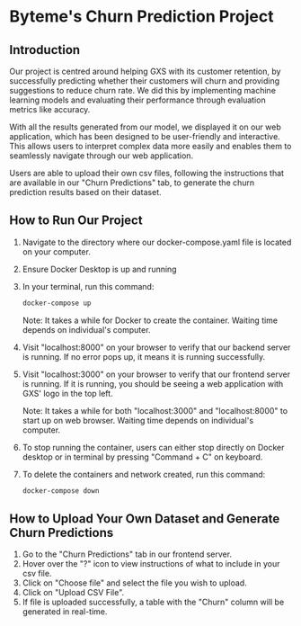 # Byteme's Churn Prediction Project

## Introduction

Our project is centred around helping GXS with its customer retention, by successfully predicting whether their customers will churn and 
providing suggestions to reduce churn rate. We did this by implementing machine learning models and evaluating their performance through
evaluation metrics like accuracy.

With all the results generated from our model, we displayed it on our web application, which has been designed to be user-friendly and 
interactive. This allows users to interpret complex data more easily and enables them to seamlessly navigate through our web application.

Users are able to upload their own csv files, following the instructions that are available in our "Churn Predictions" tab, to generate
the churn prediction results based on their dataset.

## How to Run Our Project

1) Navigate to the directory where our docker-compose.yaml file is located on your computer.
2) Ensure Docker Desktop is up and running
3) In your terminal, run this command:
   ```bash
   docker-compose up
   ```
   Note: It takes a while for Docker to create the container. Waiting time depends on individual's computer.
4) Visit "localhost:8000" on your browser to verify that our backend server is running. If no error pops up, it means it is running successfully.
5) Visit "localhost:3000" on your browser to verify that our frontend server is running. If it is running, you should be seeing a web
application with GXS' logo in the top left.

   Note: It takes a while for both "localhost:3000" and "localhost:8000" to start up on web browser. Waiting time depends on individual's computer.
7) To stop running the container, users can either stop directly on Docker desktop or in terminal by pressing "Command + C" on keyboard.
8) To delete the containers and network created, run this command:
   ```bash
   docker-compose down
   ```

## How to Upload Your Own Dataset and Generate Churn Predictions
1) Go to the "Churn Predictions" tab in our frontend server.
2) Hover over the "?" icon to view instructions of what to include in your csv file.
3) Click on "Choose file" and select the file you wish to upload.
4) Click on "Upload CSV File".
5) If file is uploaded successfully, a table with the "Churn" column will be generated in real-time.

